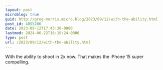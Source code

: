 ```yaml
---
layout: post
microblog: true
guid: http://greg-morris.micro.blog/2023/09/12/with-the-ability.html
post_id: 4055206
date: 2023-09-12T17:43:38-0000
lastmod: 2024-06-22T16:19:24-0000
type: post
url: /2023/09/12/with-the-ability.html
---
```

With the ability to shoot in 2x now. That makes the iPhone 15 super compelling. 
